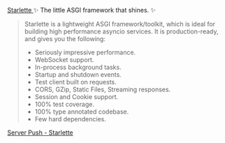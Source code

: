 
[Starlette ](https://www.starlette.io/)
✨ The little ASGI framework that shines. ✨
>Starlette is a lightweight ASGI framework/toolkit, which is ideal for building high performance asyncio services. It is production-ready, and gives you the following:
>* Seriously impressive performance.
>* WebSocket support.
>* In-process background tasks.
>* Startup and shutdown events.
>* Test client built on requests.
>* CORS, GZip, Static Files, Streaming responses.
>* Session and Cookie support.
>* 100% test coverage.
>* 100% type annotated codebase.
>* Few hard dependencies.

[Server Push - Starlette ](https://www.starlette.io/server-push/)

